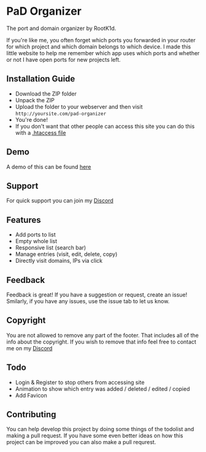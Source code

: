 # PaD Organizer
The port and domain organizer by RootK1d.

If you're like me, you often forget which ports you forwarded in your router for which project and which domain belongs to which device. I made this little website to help me remember which app uses which ports and whether or not I have open ports for new projects left.

## Installation Guide
- Download the ZIP folder
- Unpack the ZIP
- Upload the folder to your webserver and then visit `http://yoursite.com/pad-organizer`
- You're done!
- If you don't want that other people can access this site you can do this with a [.htaccess file](https://help.dreamhost.com/hc/en-us/articles/216363187-Password-protecting-your-site-with-an-htaccess-file)

## Demo
A demo of this can be found [here](https://rootk1d.xyz/pad-demo)

## Support
For quick support you can join my [Discord](https://discord.gg/QQaWvMkFbs)

## Features
- Add ports to list
- Empty whole list
- Responsive list (search bar)
- Manage entries (visit, edit, delete, copy)
- Directly visit domains, IPs via click

## Feedback
Feedback is great! If you have a suggestion or request, create an issue! Smilarly, if you have any issues, use the issue tab to let us know.

## Copyright
You are not allowed to remove any part of the footer. That includes all of the info about the copyright. If you wish to remove that info feel free to contact me on my [Discord](https://discord.gg/QQaWvMkFbs)

## Todo
- Login & Register to stop others from accessing site
- Animation to show which entry was added / deleted / edited / copied
- Add Favicon

## Contributing
You can help develop this project by doing some things of the todolist and making a pull request. If you have some even better ideas on how this project can be improved you can also make a pull requrest.
